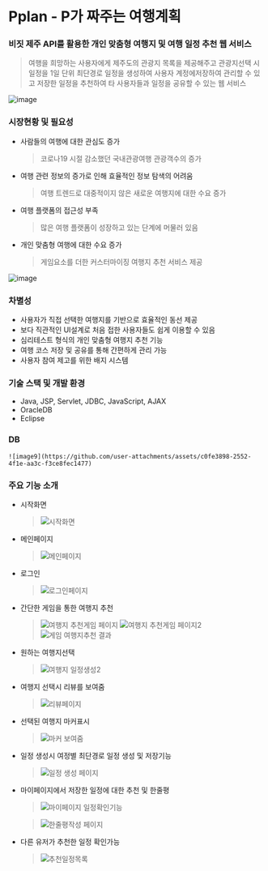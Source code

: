 # Pplan - P가 짜주는 여행계획

### 비짓 제주 API를 활용한 개인 맞춤형 여행지 및 여행 일정 추천 웹 서비스
 > 여행을 희망하는 사용자에게 제주도의 관광지 목록을 제공해주고 관광지선택 시 일정을 1일 단위 최단경로 일정을 생성하여 사용자 계정에저장하여 관리할 수 있고 저장한 일정을 추천하여 타 사용자들과 일정을 공유할 수 있는 웹 서비스

![image](https://github.com/Joon4518/Pplan/assets/32320779/c0ecd99f-6797-4c06-b2d6-3e57ea3db2d3)
### 시장현황 및 필요성
  - 사람들의 여행에 대한 관심도 증가
    >	코로나19 시절 감소했던 국내관광여행 관광객수의 증가
  -	여행 관련 정보의 증가로 인해 효율적인 정보 탐색의 어려움
    >	여행 트렌드로 대중적이지 않은 새로운 여행지에 대한 수요 증가
  - 여행 플랫폼의 접근성 부족
    >	많은 여행 플랫폼이 성장하고 있는 단계에 머물러 있음
  - 개인 맞춤형 여행에 대한 수요 증가
    >	게임요소를 더한 커스터마이징 여행지 추천 서비스 제공

![image](https://github.com/Joon4518/Pplan/assets/32320779/78d9a474-69e1-4e0c-9c0d-48045e040e77)

### 차별성
  -	사용자가 직접 선택한 여행지를 기반으로 효율적인 동선 제공
  -	보다 직관적인 UI설계로 처음 접한 사용자들도 쉽게 이용할 수 있음
  -	심리테스트 형식의 개인 맞춤형 여행지 추천 기능
  -	여행 코스 저장 및 공유를 통해 간편하게 관리 가능
  -	사용자 참여 제고를 위한 배지 시스템

### 기술 스택 및 개발 환경
  - Java, JSP, Servlet, JDBC, JavaScript, AJAX
  - OracleDB
  - Eclipse
    
### DB
    ![image9](https://github.com/user-attachments/assets/c0fe3898-2552-4f1e-aa3c-f3ce8fec1477)

    

### 주요 기능 소개
  - 시작화면
    > ![시작화면](https://github.com/user-attachments/assets/c2b2b86e-4f59-4e1c-b85f-71fbfe628a26)

  
  - 메인페이지
    > ![메인페이지](https://github.com/user-attachments/assets/b46564de-d9c5-4a71-9e0f-f3edc75bebed)


  - 로그인
    > ![로그인페이지](https://github.com/user-attachments/assets/6252a074-6f25-4fa9-9d4e-e3f4082445bf)


  - 간단한 게임을 통한 여행지 추천
    > ![여행지 추천게임 페이지](https://github.com/user-attachments/assets/c7af9697-4abc-42a5-a30a-f29b67178a70)
    > ![여행지 추천게임 페이지2](https://github.com/user-attachments/assets/aafeba2d-bc5f-4221-91a7-52bec931b7d5)
    > ![게임 여행지추천 결과](https://github.com/user-attachments/assets/af71064c-68cb-48d7-b876-48a530696258)

  - 원하는 여행지선택
    > ![여행지 일정생성2](https://github.com/user-attachments/assets/16697ab8-b1a7-4732-9b23-0c20070a0e7c)

  - 여행지 선택시 리뷰를 보여줌
    >  ![리뷰페이지](https://github.com/user-attachments/assets/dd1b4c8a-ae05-41e2-a60e-6449017c006d)

  - 선택된 여행지 마커표시
    >  ![마커 보여줌](https://github.com/user-attachments/assets/f0d6ae59-957b-4daf-9074-eaf965dcdc7d)

  - 일정 생성시 여정별 최단경로 일정 생성 및 저장기능
    >  ![일정 생성 페이지](https://github.com/user-attachments/assets/fff8d607-9388-4c77-9a76-99b40b1cf190)

  - 마이페이지에서 저장한 일정에 대한 추천 및 한줄평
    > ![마이페이지 일정확인기능](https://github.com/user-attachments/assets/9381b4fa-691d-4c0c-a3f7-4c38f10fa158)

    > ![한줄평작성 페이지](https://github.com/user-attachments/assets/35f73aae-2f20-4953-b2f5-dca76de1bb21)

  - 다른 유저가 추천한 일정 확인가능
    > ![추천일정목록](https://github.com/user-attachments/assets/ae7b3d64-cf02-4a00-84d7-5c81205625aa)







 






